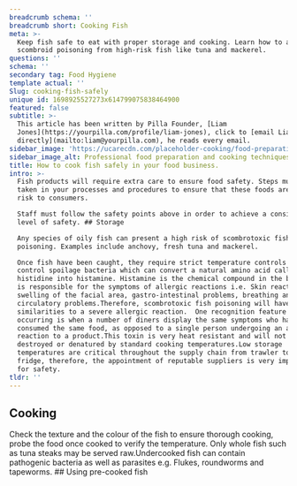 ```yaml
---
breadcrumb schema: ''
breadcrumb short: Cooking Fish
meta: >-
  Keep fish safe to eat with proper storage and cooking. Learn how to avoid
  scombroid poisoning from high-risk fish like tuna and mackerel.
questions: ''
schema: ''
secondary tag: Food Hygiene
template actual: ''
Slug: cooking-fish-safely
unique id: 1698925527273x614799075838464900
featured: false
subtitle: >-
  This article has been written by Pilla Founder, [Liam
  Jones](https://yourpilla.com/profile/liam-jones), click to [email Liam
  directly](mailto:liam@yourpilla.com), he reads every email.
sidebar_image: 'https://ucarecdn.com/placeholder-cooking/food-preparation.jpg'
sidebar_image_alt: Professional food preparation and cooking techniques
title: How to cook fish safely in your food business.
intro: >-
  Fish products will require extra care to ensure food safety. Steps must be
  taken in your processes and procedures to ensure that these foods are not a
  risk to consumers.

  Staff must follow the safety points above in order to achieve a consistent
  level of safety. ## Storage

  Any species of oily fish can present a high risk of scombrotoxic fish
  poisoning. Examples include anchovy, fresh tuna and mackerel.

  Once fish have been caught, they require strict temperature controls to
  control spoilage bacteria which can convert a natural amino acid called
  histidine into histamine. Histamine is the chemical compound in the body which
  is responsible for the symptoms of allergic reactions i.e. Skin reactions and
  swelling of the facial area, gastro-intestinal problems, breathing and
  circulatory problems.Therefore, scombrotoxic fish poisoning will have many
  similarities to a severe allergic reaction.  One recognition feature of this
  occurring is when a number of diners display the same symptoms who have
  consumed the same food, as opposed to a single person undergoing an allergic
  reaction to a product.This toxin is very heat resistant and will not be
  destroyed or denatured by standard cooking temperatures.Low storage
  temperatures are critical throughout the supply chain from trawler to kitchen
  fridge, therefore, the appointment of reputable suppliers is very important
  for safety.
tldr: ''
---
```

## Cooking

 Check the texture and the colour of the fish to ensure thorough cooking, probe the food once cooked to verify the temperature.
Only whole fish such as tuna steaks may be served raw.Undercooked fish can contain pathogenic bacteria as well as parasites e.g. Flukes, roundworms and tapeworms. ## Using pre-cooked fish
